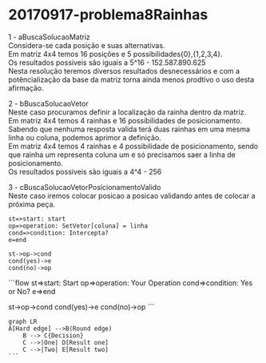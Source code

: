 # 20170917-problema8Rainhas
1 - aBuscaSolucaoMatriz  
  Considera-se cada posição e suas alternativas.  
  Em matriz 4x4 temos 16 posições e 5 possibilidades{0},{1,2,3,4}.  
  Os resultados possiveis são iguais a 5^16 - 152.587.890.625  
  Nesta resolução teremos diversos resultados desnecessários e com a potêncialização da base da matriz torna ainda menos prodtivo o uso desta afirmação.  
 
2 - bBuscaSolucaoVetor  
  Neste caso procuramos definir a localização da rainha dentro da matriz.  
  Em matriz 4x4 temos 4 rainhas e 16 possibilidades de posicionamento.  
  Sabendo que nenhuma resposta valida terá duas rainhas em uma mesma linha ou coluna, podemos aprimor a definição.  
  Em matriz 4x4 temos 4 rainhas e 4 possibilidade de posicionamento, sendo que rainha um representa coluna um  e só precisamos saer a linha de posicionamento.  
  Os resultados possiveis são iguais a 4^4 - 256   
  
3 - cBuscaSolucaoVetorPosicionamentoValido  
  Neste caso iremos colocar posicao a posicao validando antes de colocar a próxima peça.  

```flow
st=>start: start
op=>operation: SetVetor[coluna] = linha
cond=>condition: Intercepta?
e=end

st->op->cond
cond(yes)->e
cond(no)->op
```

​```flow
st=>start: Start
op=>operation: Your Operation
cond=>condition: Yes or No?
e=>end

st->op->cond
cond(yes)->e
cond(no)->op
​```

```mermaid
graph LR
A[Hard edge] -->B(Round edge)
    B --> C{Decision}
    C -->|One| D[Result one]
    C -->|Two| E[Result two]
​```
